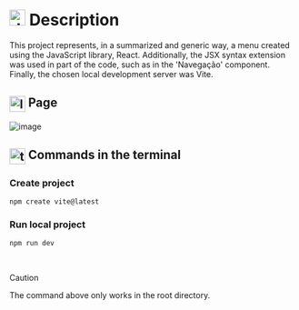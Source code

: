 # <img src="https://github.com/user-attachments/assets/caabfdf0-0f9e-44a3-8200-c6579fe87887" alt="description icon" width="28"> Description
This project represents, in a summarized and generic way, a menu created using the JavaScript library, React. Additionally, the JSX syntax extension was used in part of the code, such as in the 'Navegação' component. Finally, the chosen local development server was Vite.

## <img src="https://github.com/user-attachments/assets/8c157935-16aa-4e90-a9a5-1bdb7dd7628b" alt="landing icon" width="28" align="center"> Page

![image](https://github.com/user-attachments/assets/63d40228-f245-4ac5-a487-e9e8f188d096)

## <img src="https://github.com/user-attachments/assets/2bd91f82-43a7-44c6-8fb3-eaa3ca20089e" alt="terminal icon" width="28" align="center"> Commands in the terminal
### Create project
```
npm create vite@latest
```
### Run local project
```
npm run dev
```
<br>

> [!CAUTION]
> The command above only works in the root directory.
